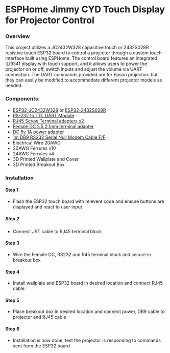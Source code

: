 ESPHome Jimmy CYD Touch Display for Projector Control
======
### Overview
This project utilizes a JC2432W328 capacitive touch or 2432S028R resistive touch ESP32 board to control a projector through a custom touch interface built using ESPHome. The control board features an integrated ILI9341 display with touch support, and it allows users to power the projector on or off, switch inputs and adjust the volume via UART connection. The UART commands provided are for Epson projectors but they can easily be modified to accommodate different projector models as needed. 
### Components:
 - [ESP32-JC2432W328](https://vi.aliexpress.com/item/1005006948064622.html) or [ESP32-2432S028R](https://vi.aliexpress.com/item/1005007095061705.html)
 - [RS-232 to TTL UART Module](https://vi.aliexpress.com/item/1005006807931160.html)
 - [RJ45 Screw Terminal adapters x2](https://vi.aliexpress.com/item/1005006037699995.html)
 - [Female DC 5.5 2.1mm terminal adapter](https://vi.aliexpress.com/item/1005006755773620.html)
 - [DC 5v 1A power adapter](https://vi.aliexpress.com/item/32722341492.html)
 - [1m DB9 RS232 Serial Null Modem Cable F/F](https://www.mwave.com.au/product/startech-1m-black-db9-rs232-serial-null-modem-cable-ff-ab86700)
 - Electrical Wire 20AWG
 - 20AWG Ferrules x10
 - 24AWG Ferrules x4
 - 3D Printed Wallplate and Cover
 - 3D Printed Breakout Box


### Installation
#### Step 1
- Flash the ESP32 touch board with relevent code and ensure buttons are displayed and react to user input
##### Step 2 
- Connect JST cable to RJ45 terminal block
#### Step 3
- Wire the Female DC, RS232 and R45 terminal block and secure in breakout box
#### Step 4
- Install wallplate and ESP32 board in desired location and connect RJ45 cable
#### Step 5
- Place breakout box in desired location and connect power, DB9 cable to projector and RJ45 cable
#### Step 6
- Installation is now done, test the projector is responding to commands sent from the ESP32 board

